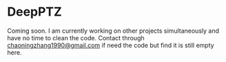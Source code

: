 # DeepPTZ
Coming soon.
I am currently working on other projects simultaneously and have no time to clean the code.
Contact through chaoningzhang1990@gmail.com if need the code but find it is still empty here.
